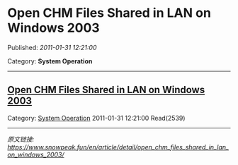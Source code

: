 # Open CHM Files Shared in LAN on Windows 2003

Published: *2011-01-31 12:21:00*

Category: __System Operation__

---------

## [Open CHM Files Shared in LAN on Windows 2003](/en/article/detail/open_chm_files_shared_in_lan_on_windows_2003/)

Category: [System Operation](/en/article/category/system_operation/) 2011-01-31 12:21:00 Read(2539)


---
*原文链接: https://www.snowpeak.fun/en/article/detail/open_chm_files_shared_in_lan_on_windows_2003/*
